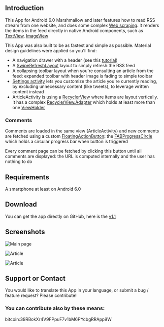 ## Introduction

This App for Android 6.0 Marshmallow and later features how to read RSS stream from one website, and does some complex [Web scraping](https://en.wikipedia.org/wiki/Web_scraping). It renders the items in the feed directly in native Android components, such as [TextView](https://developer.android.com/reference/android/widget/TextView.html), [ImageView](https://developer.android.com/reference/android/widget/ImageView.html)

This App was also built to be as fastest and simple as possible. Material design guidelines were applied so you'll find:
* A navigation drawer with a header (see this [tutorial](https://developer.android.com/training/implementing-navigation/nav-drawer.html))
* A [SwipeRefreshLayout](https://developer.android.com/reference/android/support/v4/widget/SwipeRefreshLayout.html) layout to simply refresh the RSS feed
* A collapsing toolbar layout when you're consulting an article from the feed: expanded toolbar with header image is fading to simple toolbar
* [Settings activity](https://developer.android.com/reference/android/preference/PreferenceActivity.html) lets you customize the article you're currently reading, by excluding unnecessary content (like tweets), to leverage written content instead
* ArticleActivity is using a [RecyclerView](https://developer.android.com/reference/android/support/v7/widget/RecyclerView.html) where items are layout vertically. It has a complex [RecyclerView.Adapter](https://developer.android.com/reference/android/support/v7/widget/RecyclerView.Adapter.html) which holds at least more than one [ViewHolder](https://developer.android.com/reference/android/support/v7/widget/RecyclerView.ViewHolder.html)

### Comments

Comments are loaded in the same view (ArticleActivity) and new comments are fetched using a custom [FloatingActionButton](https://developer.android.com/reference/android/support/design/widget/FloatingActionButton.html): the [FABProgressCircle](https://github.com/JorgeCastilloPrz/FABProgressCircle) which holds a circular progress bar when button is triggered

Every comment page can be fetched by clicking this button until all comments are displayed: the URL is computed internally and the user has nothing to do

## Requirements

A smartphone at least on Android 6.0

## Download

You can get the app directly on GitHub, here is the [v1.1](https://github.com/MBach/LeMondeRssReader/releases/download/v1.1/LeMondeRssReader-1.1.apk)

## Screenshots
![Main page](https://mbach.github.io/LeMondeRssReader/screenshots/main.jpg)

![Article](https://mbach.github.io/LeMondeRssReader/screenshots/article.jpg)

![Article](https://mbach.github.io/LeMondeRssReader/screenshots/fab_and_chart.png)

## Support or Contact

You would like to translate this App in your language, or submit a bug / feature request? Please contribute!

### You can contribute also by these means:

bitcoin:39RBokXr4V9FPpuF7v1bM6PYcbgRRApp9W
